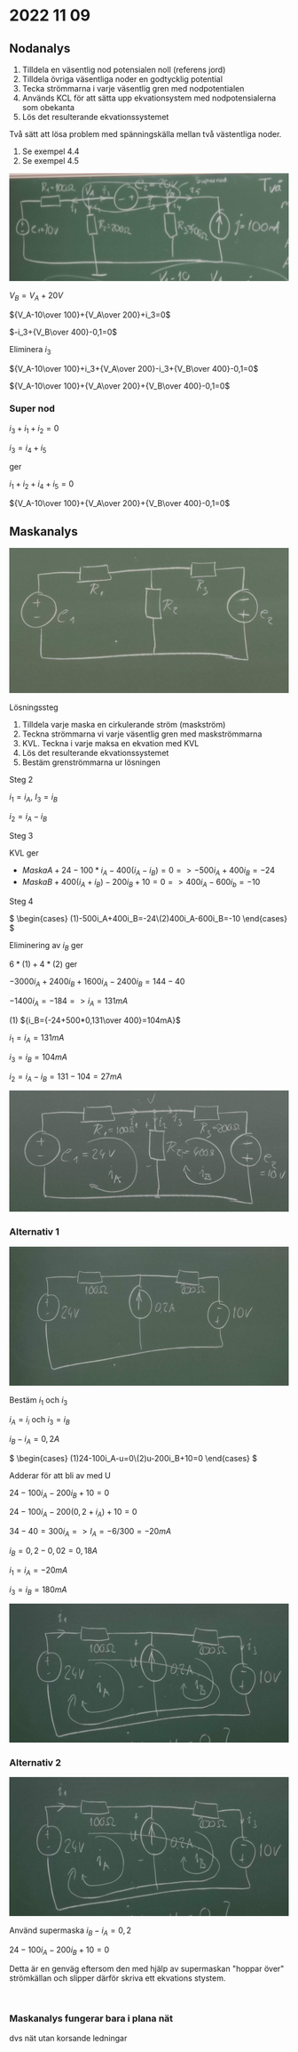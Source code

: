 # 2022 11 09

## Nodanalys

1. Tilldela en väsentlig nod potensialen noll (referens jord)
2. Tilldela övriga väsentliga noder en godtycklig potential
3. Tecka strömmarna i varje väsentlig gren med nodpotentialen
4. Används KCL för att sätta upp ekvationsystem med nodpotensialerna som obekanta
5. Lös det resulterande ekvationssystemet

Två sätt att lösa problem med spänningskälla mellan två västentliga noder.

1. Se exempel 4.4
2. Se exempel 4.5

![Nodanalys](IMG20221109NodAnalys.jpg "Bild över nodanalys med supernod")

$V_B=V_A+20V$

${V_A-10\over 100}+{V_A\over 200}+i_3=0$

$-i_3+{V_B\over 400}-0,1=0$

Eliminera $i_3$

${V_A-10\over 100}+i_3+{V_A\over 200}-i_3+{V_B\over 400}-0,1=0$

${V_A-10\over 100}+{V_A\over 200}+{V_B\over 400}-0,1=0$

### Super nod

${i_3+i_1+i_2=0}$

${i_3=i_4+i_5}$

ger

${i_1+i_2+i_4+i_5=0}$

${V_A-10\over 100}+{V_A\over 200}+{V_B\over 400}-0,1=0$

## Maskanalys

![Maskanalys](IMG20221109MaskAnalys.jpg "Bild över maskanalys")

Lösningssteg

1. Tilldela varje maska en cirkulerande ström (maskström)
2. Teckna strömmarna vi varje väsentlig gren med     maskströmmarna
3. KVL. Teckna i varje maksa en ekvation med KVL
4. Lös det resulterande ekvationssystemet
5. Bestäm grenströmmarna ur lösningen

Steg 2

$i_1=i_A$, $I_3=i_B$

$i_2=i_A-i_B$

Steg 3

KVL ger

- ${Maska A+24-100*i_A-400(i_A-i_B)=0=>-500i_A+400i_B=-24}$
- ${Maska B+400(i_A+i_B)-200i_B+10=0=>400i_A-600i_b=-10}$

Steg 4

$
 \begin{cases}
    (1)-500i_A+400i_B=-24\\(2)400i_A-600i_B=-10
 \end{cases}
$

Eliminering av $i_B$ ger

$6*(1)+4*(2)$ ger

${-3000i_A+2400i_B+1600i_A-2400i_B=144-40}$

${-1400i_A=-184=>i_A=131mA}$

(1)
${i_B={-24+500*0,131\over 400}=104mA}$

$i_1=i_A=131mA$

${i_3=i_B=104mA}$

${i_2=i_A-i_B=131-104=27mA}$

![Maskanalys](IMG20221109MaskAnalysFylld.jpg "Bild över maskanalys när den är i fylld")

### Alternativ 1

![Bild](IMG20221109MaskAnalysEx.jpg)

Bestäm $i_1$ och $i_3$

$i_A=i_i$ och $i_3=i_B$

$i_B-i_A=0,2A$

$
 \begin{cases}
    (1)24-100i_A-u=0\\(2)u-200i_B+10=0
 \end{cases}
$

Adderar för att bli av med U

$24-100i_A-200i_B+10=0$

$24-100i_A-200(0,2+i_A)+10=0$

$34-40=300i_A=>I_A=-6/300=-20mA$

$i_B=0,2-0,02=0,18A$

$i_1=i_A=-20mA$

$i_3=i_B=180mA$

![Bild](IMG20221109MaskAnalysExFylld.jpg)

### Alternativ 2

![Bild](IMG20221109MaskAnalysExFylld.jpg)

Använd supermaska
$i_B-i_A=0,2$

$24-100i_A-200i_B+10=0$

Detta är en genväg eftersom den med hjälp av supermaskan "hoppar över" strömkällan och slipper därför skriva ett ekvations stystem.

&nbsp;

### Maskanalys fungerar bara i **plana nät**

dvs nät utan korsande ledningar
